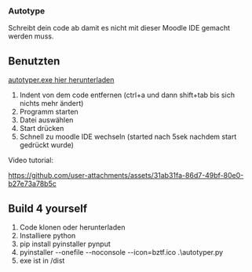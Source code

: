 ### Autotype
Schreibt dein code ab damit es nicht mit dieser Moodle IDE gemacht werden muss.

## Benutzten

[autotyper.exe hier herunterladen](https://github.com/Waradu/autotyper/releases/tag/v1.0.0)

1. Indent von dem code entfernen (ctrl+a und dann shift+tab bis sich nichts mehr ändert)
2. Programm starten
3. Datei auswählen
4. Start drücken
5. Schnell zu moodle IDE wechseln (started nach 5sek nachdem start gedrückt wurde)

Video tutorial:

https://github.com/user-attachments/assets/31ab31fa-86d7-49bf-80e0-b27e73a78b5c

## Build 4 yourself

1. Code klonen oder herunterladen
2. Installiere python
3. pip install pyinstaller pynput
4. pyinstaller --onefile --noconsole --icon=bztf.ico .\autotyper.py
5. exe ist in /dist

